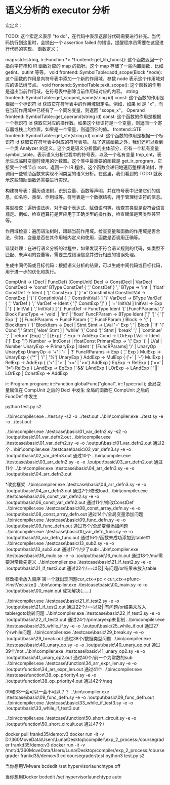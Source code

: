 # 语义分析的 executor 分析
宏定义：

TODO: 这个宏定义表示 "to do"，在代码中表示这部分代码需要进行补充。当代码执行到这里时，会抛出一个 assertion failed 的错误，提醒程序员需要在这里进行代码的实现。
函数定义：

map<std::string, ir::Function *> *frontend::get_lib_funcs(): 这个函数返回一个指向字符串和 IR 函数对应的 map 的指针。这个 map 存储了一些内置函数，比如 getint、putint 等等。
void frontend::SymbolTable::add_scope(Block \*node): 这个函数的作用是向符号表中添加一个新的作用域，参数 node 表示这个作用域对应的语法树节点。
void frontend::SymbolTable::exit_scope(): 这个函数的作用是退出当前作用域，在符号表中删除当前作用域对应的内容。
string frontend::SymbolTable::get_scoped_name(string id) const: 这个函数的作用是根据一个标识符 id 获取它在符号表中的作用域限定名。例如，如果 id 是 "x"，而在当前作用域中已经有了一个同名变量，则返回 "scope_x"。
Operand frontend::SymbolTable::get_operand(string id) const: 这个函数的作用是根据一个标识符 id 获取它对应的操作数。如果这个标识符是一个变量，则返回一个寄存器或栈上的位置，如果是一个常量，则返回它的值。
frontend::STE frontend::SymbolTable::get_ste(string id) const: 这个函数的作用是根据一个标识符 id 获取它在符号表中对应的符号表项。
除了这些函数之外，我们还可以看到一个类 Analyzer 的定义。这个类是语义分析器的主体部分，它有一个私有变量 symbol_table，表示语义分析过程中的符号表，以及一个私有变量 tmp_cnt，表示生成临时变量时使用的计数器。这个类中最重要的函数是 get_ir_program，它接受一个根节点 root，返回一个 IR 程序。这个函数会递归地遍历整棵语法树，并调用一些辅助函数来实现不同类型的语义分析。在这里，我们看到的 TODO 就表示这些辅助函数还需要进行实现。

构建符号表：遍历语法树，识别变量、函数等声明，并在符号表中记录它们的信息，如名称、类型、作用域等。符号表是一个数据结构，用于管理标识符的信息。

类型检查：遍历语法树，对于每个表达式、赋值语句等，检查其类型是否符合语言规定。例如，检查运算符是否应用于正确类型的操作数，检查赋值是否类型兼容等。

作用域检查：遍历语法树时，跟踪当前作用域。检查变量和函数的作用域是否合法，例如，变量是否在其作用域内定义和使用，函数是否调用正确等。

错误处理：在进行语义分析的过程中，如果发现不符合语义规则的代码，如类型不匹配、未声明的变量等，需要生成错误信息并进行相应的错误处理。

生成中间代码或目标代码：根据语义分析的结果，可以生成中间代码或目标代码，用于进一步的优化和执行。

CompUnit -> (Decl | FuncDef) [CompUnit]
Decl -> ConstDecl | VarDecl
ConstDecl -> 'const' BType ConstDef { ',' ConstDef } ';'
BType -> 'int' | 'float'
ConstDef -> Ident { '[' ConstExp ']' } '=' ConstInitVal
ConstInitVal -> ConstExp | '{' [ ConstInitVal { ',' ConstInitVal } ] '}'
VarDecl -> BType VarDef { ',' VarDef } ';'
VarDef -> Ident { '[' ConstExp ']' } [ '=' InitVal ]
InitVal -> Exp | '{' [ InitVal { ',' InitVal } ] '}'
FuncDef -> FuncType Ident '(' [FuncFParams] ')' Block
FuncType -> 'void' | 'int' | 'float'
FuncFParam -> BType Ident ['[' ']' { '[' Exp ']' }]
FuncFParams -> FuncFParam { ',' FuncFParam }
Block -> '{' { BlockItem } '}'
BlockItem -> Decl | Stmt
Stmt -> LVal '=' Exp ';' | Block | 'if' '(' Cond ')' Stmt [ 'else' Stmt ] | 'while' '(' Cond ')' Stmt | 'break' ';' | 'continue' ';' | 'return' [Exp] ';' | [Exp] ';'
Exp -> AddExp
Cond -> LOrExp
LVal -> Ident {'[' Exp ']'}
Number -> IntConst | floatConst
PrimaryExp -> '(' Exp ')' | LVal | Number
UnaryExp -> PrimaryExp | Ident '(' [FuncRParams] ')' | UnaryOp UnaryExp
UnaryOp -> '+' | '-' | '!'
FuncRParams -> Exp { ',' Exp }
MulExp -> UnaryExp { ('\*' | '/' | '%') UnaryExp }
AddExp -> MulExp { ('+' | '-') MulExp }
RelExp -> AddExp { ('<' | '>' | '<=' | '>=') AddExp }
EqExp -> RelExp { ('==' | '!=') RelExp }
LAndExp -> EqExp [ '&&' LAndExp ]
LOrExp -> LAndExp [ '||' LOrExp ]
ConstExp -> AddExp

ir::Program program;
ir::Function globalFunc("global", ir::Type::null);
全局变量赋值在 CompUnit 之后的 Decl 中发生
全局的函数在 CompUnit 之后的 FuncDef 中发生

python test.py s2

..\bin\compiler.exe ../test.sy -s2 -o ../test.out
..\bin\compiler.exe ../test.sy -e -o ../test.out

..\bin\compiler.exe .\testcase\basic\01_var_defn2.sy -s2 -o .\output\basic\01_var_defn2.out
..\bin\compiler.exe .\testcase\basic\01_var_defn2.sy -e -o .\output\basic\01_var_defn2.out
通过2个
..\bin\compiler.exe .\testcase\basic\02_var_defn3.sy -e -o .\output\basic\02_var_defn3.out
通过10个
..\bin\compiler.exe .\testcase\basic\03_arr_defn2.sy -e -o .\output\basic\03_arr_defn2.out
通过11个
..\bin\compiler.exe .\testcase\basic\04_arr_defn3.sy -e -o .\output\basic\04_arr_defn3.out

*改变框架
..\bin\compiler.exe .\testcase\basic\04_arr_defn3.sy -e -o .\output\basic\04_arr_defn3.out
通过7个/修改load
..\bin\compiler.exe .\testcase\basic\06_const_var_defn2.sy -e -o .\output\basic\06_const_var_defn2.out
通过11个/修改ConstDef
..\bin\compiler.exe .\testcase\basic\08_const_array_defn.sy -e -o .\output\basic\08_const_array_defn.out
通过14个/全局变量添加问题
..\bin\compiler.exe .\testcase\basic\09_func_defn.sy -e -o .\output\basic\09_func_defn.out
通过15个/全局变量添加问题
..\bin\compiler.exe .\testcase\basic\10_var_defn_func.sy -e -o .\output\basic\10_var_defn_func.out
通过16个/函数未成功添加到table中
..\bin\compiler.exe .\testcase\basic\13_sub2.sy -e -o .\output\basic\13_sub2.out
通过17个/少了subi
..\bin\compiler.exe .\testcase\basic\16_mulc.sy -e -o .\output\basic\16_mulc.out
通过18个/mul需要对常数先定义
..\bin\compiler.exe .\testcase\basic\21_if_test2.sy -e -o .\output\basic\21_if_test2.out
通过22个/==以及||有问题/or结果未放入table

修改指令放入顺序
第一个就出现问题cur_ctx->pc < cur_ctx->pfunc->InstVec.size()
..\bin\compiler.exe .\testcase\basic\00_main.sy -e -o .\output\basic\00_main.out
成功解决(……)

..\bin\compiler.exe .\testcase\basic\21_if_test2.sy -e -o .\output\basic\21_if_test2.out
通过22个/==以及||有问题/or结果未放入table/goto跳转问题
..\bin\compiler.exe .\testcase\basic\22_if_test3.sy -e -o .\output\basic\22_if_test3.out
通过24个/primaryexp未复制
..\bin\compiler.exe .\testcase\basic\25_while_if.sy -e -o .\output\basic\25_while_if.out
通过27个/while问题
..\bin\compiler.exe .\testcase\basic\29_break.sy -e -o .\output\basic\29_break.out
通过38个/数据类型问题
..\bin\compiler.exe .\testcase\basic\40_unary_op.sy -e -o .\output\basic\40_unary_op.out
通过39个/not
..\bin\compiler.exe .\testcase\basic\41_unary_op2.sy -e -o .\output\basic\41_unary_op2.out
通过40个/前一个为常数的sub
..\bin\compiler.exe .\testcase\function\34_arr_expr_len.sy -e -o .\output\function\34_arr_expr_len.out
通过41个
..\bin\compiler.exe .\testcase\function\38_op_priority4.sy -e -o .\output\function\38_op_priority4.out
通过42个/neq

09和33一会可以一会不可以？？
..\bin\compiler.exe .\testcase\basic\09_func_defn.sy -e -o .\output\basic\09_func_defn.out
..\bin\compiler.exe .\testcase\basic\33_while_if_test3.sy -e -o .\output\basic\33_while_if_test3.out

 ..\bin\compiler.exe .\testcase\function\50_short_circuit.sy -e -o .\output\function\50_short_circuit.out
通过47个/




docker pull frankd35/demo:v3
docker run -it -v D:\360MoveData\Users\Luna\Desktop\compiler\exp_2_process:/coursegrader frankd35/demo:v3
docker run -it -v /mnt/d/360MoveData/Users/Luna/Desktop/compiler/exp_2_process:/coursegrader frankd35/demo:v3
cd coursegrader/test
python3 test.py s2

当你想用VMware
bcdedit /set hypervisorlaunchtype off

当你想用Docker
bcdedit /set hypervisorlaunchtype auto


